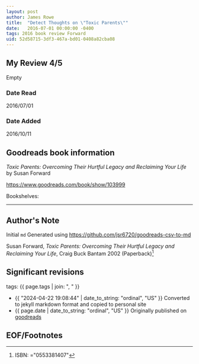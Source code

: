 ```yaml
---
layout: post
author: James Rowe
title:  "Detect Thoughts on \"Toxic Parents\""
date:   2016-07-01 00:00:00 -0400
tags: 2016 book review Forward 
uid: 52d58715-3df3-467a-bd01-0408a82cba08
---
```


<!-- highly dependent on how you personally use jekyll templates, and how you want this to show up -->
<!-- escape any jekyll keys with double brackets -->

## My Review 4/5

Empty

### Date Read
2016/07/01

### Date Added
2016/10/11

## Goodreads book information

*Toxic Parents: Overcoming Their Hurtful Legacy and Reclaiming Your Life* by Susan Forward

https://www.goodreads.com/book/show/103999

Bookshelves: 

---

## Author's Note

Initial `md` Generated using https://github.com/jsr6720/goodreads-csv-to-md

Susan Forward, *Toxic Parents: Overcoming Their Hurtful Legacy and Reclaiming Your Life*, Craig Buck Bantam 2002 (Paperback)[^1]

## Significant revisions

tags: {{ page.tags | join: ", " }} <!-- todo move this somewhere -->

- {{ "2024-04-22 19:08:44" | date_to_string: "ordinal", "US" }} Converted to jekyll markdown format and copied to personal site
- {{ page.date | date_to_string: "ordinal", "US" }} Originally published on [goodreads](https://www.goodreads.com)

## EOF/Footnotes

[^1]: ISBN: ="0553381407"